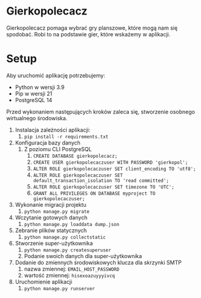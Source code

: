 # Gierkopolecacz

Gierkopolecacz pomaga wybrać gry planszowe, które mogą nam się spodobać.
Robi to na podstawie gier, które wskażemy w aplikacji.

# Setup
Aby uruchomić aplikację potrzebujemy:
 - Python w wersji 3.9
 - Pip w wersji 21
 - PostgreSQL 14

Przed wykonaniem następujących kroków zaleca się, stworzenie osobnego wirtualnego środowiska.
1. Instalacja zależności aplikacji:
   1. `pip install -r requirements.txt`
2. Konfiguracja bazy danych
   1. Z poziomu CLI PostgreSQL
      1. `CREATE DATABASE gierkopolecacz;`
      2. `CREATE USER gierkopolecaczuser WITH PASSWORD 'gierkopol';`
      3. `ALTER ROLE gierkopolecaczuser SET client_encoding TO 'utf8';`
      4. `ALTER ROLE gierkopolecaczuser SET default_transaction_isolation TO 'read committed';`
      5. `ALTER ROLE gierkopolecaczuser SET timezone TO 'UTC';`
      6. `GRANT ALL PRIVILEGES ON DATABASE myproject TO gierkopolecaczuser;`
3. Wykonanie migracji projektu
   1. `python manage.py migrate`
4. Wczytanie gotowych danych
   1. `python manage.py loaddata dump.json`
5. Zebranie plików statycznych
   1. `python manage.py collectstatic`
6. Stworzenie super-użytkownika
   1. `python manage.py createsuperuser`
   2. Podanie swoich danych dla super-użytkownika
7. Dodanie do zmiennych środowiskowych klucza dla skrzynki SMTP
   1. nazwa zmiennej: `EMAIL_HOST_PASSWORD`
   2. wartość zmiennej: `hisexoazuyyyivcq`
8. Uruchomienie aplikacji
   1. `python manage.py runserver`